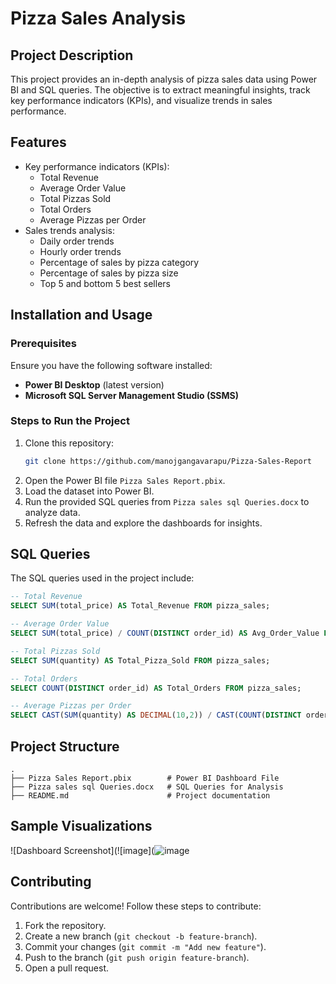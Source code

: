 # Pizza Sales Analysis

## Project Description
This project provides an in-depth analysis of pizza sales data using Power BI and SQL queries. The objective is to extract meaningful insights, track key performance indicators (KPIs), and visualize trends in sales performance.

## Features
- Key performance indicators (KPIs):
  - Total Revenue
  - Average Order Value
  - Total Pizzas Sold
  - Total Orders
  - Average Pizzas per Order
- Sales trends analysis:
  - Daily order trends
  - Hourly order trends
  - Percentage of sales by pizza category
  - Percentage of sales by pizza size
  - Top 5 and bottom 5 best sellers

## Installation and Usage

### Prerequisites
Ensure you have the following software installed:
- **Power BI Desktop** (latest version)
- **Microsoft SQL Server Management Studio (SSMS)**

### Steps to Run the Project
1. Clone this repository:
   ```bash
   git clone https://github.com/manojgangavarapu/Pizza-Sales-Report
   ```
2. Open the Power BI file `Pizza Sales Report.pbix`.
3. Load the dataset into Power BI.
4. Run the provided SQL queries from `Pizza sales sql Queries.docx` to analyze data.
5. Refresh the data and explore the dashboards for insights.

## SQL Queries
The SQL queries used in the project include:
```sql
-- Total Revenue
SELECT SUM(total_price) AS Total_Revenue FROM pizza_sales;

-- Average Order Value
SELECT SUM(total_price) / COUNT(DISTINCT order_id) AS Avg_Order_Value FROM pizza_sales;

-- Total Pizzas Sold
SELECT SUM(quantity) AS Total_Pizza_Sold FROM pizza_sales;

-- Total Orders
SELECT COUNT(DISTINCT order_id) AS Total_Orders FROM pizza_sales;

-- Average Pizzas per Order
SELECT CAST(SUM(quantity) AS DECIMAL(10,2)) / CAST(COUNT(DISTINCT order_id) AS DECIMAL(10,2)) AS avg_pizzas_per_order FROM pizza_sales;
```

## Project Structure
```
.
├── Pizza Sales Report.pbix        # Power BI Dashboard File
├── Pizza sales sql Queries.docx   # SQL Queries for Analysis
├── README.md                      # Project documentation
```

## Sample Visualizations
![Dashboard Screenshot](![image](![image](https://github.com/user-attachments/assets/4d994514-c443-4ecf-8ebc-c42b51339bfe)

## Contributing
Contributions are welcome! Follow these steps to contribute:
1. Fork the repository.
2. Create a new branch (`git checkout -b feature-branch`).
3. Commit your changes (`git commit -m "Add new feature"`).
4. Push to the branch (`git push origin feature-branch`).
5. Open a pull request.

